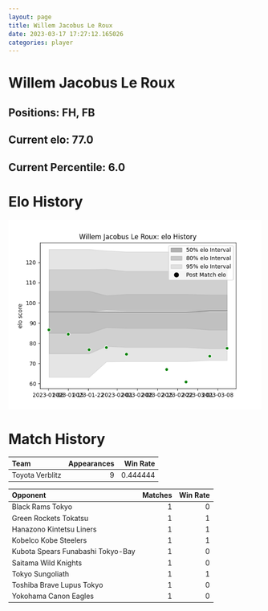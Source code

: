 ```yaml
---  
layout: page  
title: Willem Jacobus Le Roux  
date: 2023-03-17 17:27:12.165026  
categories: player  
---
```

# Willem Jacobus Le Roux

## Positions: FH, FB

## Current elo: 77.0

## Current Percentile: 6.0

# Elo History


![elo history](history_WillemJacobusLeRoux.png)
# Match History


| Team            |   Appearances |   Win Rate |
|:----------------|--------------:|-----------:|
| Toyota Verblitz |             9 |   0.444444 |

| Opponent                          |   Matches |   Win Rate |
|:----------------------------------|----------:|-----------:|
| Black Rams Tokyo                  |         1 |          0 |
| Green Rockets Tokatsu             |         1 |          1 |
| Hanazono Kintetsu Liners          |         1 |          1 |
| Kobelco Kobe Steelers             |         1 |          1 |
| Kubota Spears Funabashi Tokyo-Bay |         1 |          0 |
| Saitama Wild Knights              |         1 |          0 |
| Tokyo Sungoliath                  |         1 |          1 |
| Toshiba Brave Lupus Tokyo         |         1 |          0 |
| Yokohama Canon Eagles             |         1 |          0 |